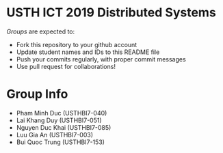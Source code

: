 USTH ICT 2019 Distributed Systems
=====================================

*Groups* are expected to:

* Fork this repository to your github account
* Update student names and IDs to this README file
* Push your commits regularly, with proper commit messages
* Use pull request for collaborations!

Group Info
=======================

* Pham Minh Duc (USTHBI7-040)
* Lai Khang Duy (USTHBI7-051)
* Nguyen Duc Khai (USTHBI7-085)
* Luu Gia An (USTHBI7-003)
* Bui Quoc Trung (USTHBI7-153)

